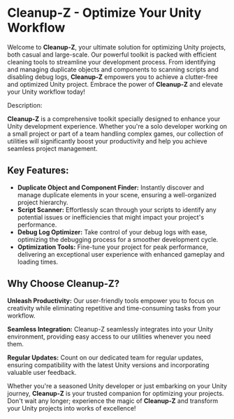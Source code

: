 <h1><strong>Cleanup-Z - Optimize Your Unity Workflow</strong></h1>

<p>Welcome to <strong>Cleanup-Z</strong>, your ultimate solution for optimizing Unity projects, both casual and large-scale. Our powerful toolkit is packed with efficient cleaning tools to streamline your development process. From identifying and managing duplicate objects and components to scanning scripts and disabling debug logs, <strong>Cleanup-Z</strong> empowers you to achieve a clutter-free and optimized Unity project. Embrace the power of <strong>Cleanup-Z</strong> and elevate your Unity workflow today!</p>

Description: <p><strong>Cleanup-Z</strong> is a comprehensive toolkit specially designed to enhance your Unity development experience. Whether you're a solo developer working on a small project or part of a team handling complex games, our collection of utilities will significantly boost your productivity and help you achieve seamless project management.</p>

<h2>Key Features:</h2>

<ul>
  <li><strong>Duplicate Object and Component Finder:</strong> Instantly discover and manage duplicate elements in your scene, ensuring a well-organized project hierarchy.</li>
  <li><strong>Script Scanner:</strong> Effortlessly scan through your scripts to identify any potential issues or inefficiencies that might impact your project's performance.</li>
  <li><strong>Debug Log Optimizer:</strong> Take control of your debug logs with ease, optimizing the debugging process for a smoother development cycle.</li>
  <li><strong>Optimization Tools:</strong> Fine-tune your project for peak performance, delivering an exceptional user experience with enhanced gameplay and loading times.</li>
</ul>

<h2>Why Choose Cleanup-Z?</h2>

<p><strong>Unleash Productivity:</strong> Our user-friendly tools empower you to focus on creativity while eliminating repetitive and time-consuming tasks from your workflow.</p>
<p><strong>Seamless Integration:</strong> Cleanup-Z seamlessly integrates into your Unity environment, providing easy access to our utilities whenever you need them.</p>
<p><strong>Regular Updates:</strong> Count on our dedicated team for regular updates, ensuring compatibility with the latest Unity versions and incorporating valuable user feedback.</p>
<p>Whether you're a seasoned Unity developer or just embarking on your Unity journey, <strong>Cleanup-Z</strong> is your trusted companion for optimizing your projects. Don't wait any longer; experience the magic of <strong>Cleanup-Z</strong> and transform your Unity projects into works of excellence!</p>

